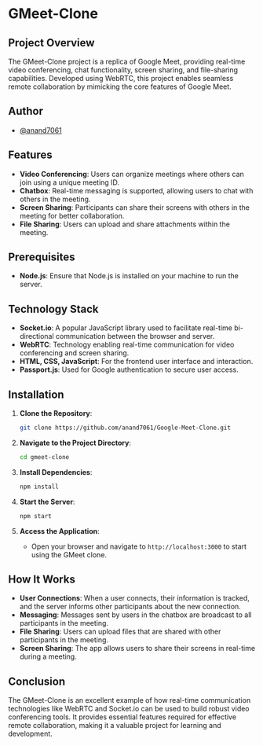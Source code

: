 # GMeet-Clone

## Project Overview

The GMeet-Clone project is a replica of Google Meet, providing real-time video conferencing, chat functionality, screen sharing, and file-sharing capabilities. Developed using WebRTC, this project enables seamless remote collaboration by mimicking the core features of Google Meet.

## Author

- [@anand7061](https://github.com/anand7061)


## Features

- **Video Conferencing**: Users can organize meetings where others can join using a unique meeting ID.
- **Chatbox**: Real-time messaging is supported, allowing users to chat with others in the meeting.
- **Screen Sharing**: Participants can share their screens with others in the meeting for better collaboration.
- **File Sharing**: Users can upload and share attachments within the meeting.

## Prerequisites

- **Node.js**: Ensure that Node.js is installed on your machine to run the server.

## Technology Stack

- **Socket.io**: A popular JavaScript library used to facilitate real-time bi-directional communication between the browser and server.
- **WebRTC**: Technology enabling real-time communication for video conferencing and screen sharing.
- **HTML, CSS, JavaScript**: For the frontend user interface and interaction.
- **Passport.js**: Used for Google authentication to secure user access.

## Installation

1. **Clone the Repository**:
    ```bash
    git clone https://github.com/anand7061/Google-Meet-Clone.git
    ```

2. **Navigate to the Project Directory**:
    ```bash
    cd gmeet-clone
    ```

3. **Install Dependencies**:
    ```bash
    npm install
    ```

4. **Start the Server**:
    ```bash
    npm start
    ```

5. **Access the Application**:
    - Open your browser and navigate to `http://localhost:3000` to start using the GMeet clone.

## How It Works

- **User Connections**: When a user connects, their information is tracked, and the server informs other participants about the new connection.
- **Messaging**: Messages sent by users in the chatbox are broadcast to all participants in the meeting.
- **File Sharing**: Users can upload files that are shared with other participants in the meeting.
- **Screen Sharing**: The app allows users to share their screens in real-time during a meeting.

## Conclusion

The GMeet-Clone is an excellent example of how real-time communication technologies like WebRTC and Socket.io can be used to build robust video conferencing tools. It provides essential features required for effective remote collaboration, making it a valuable project for learning and development.
